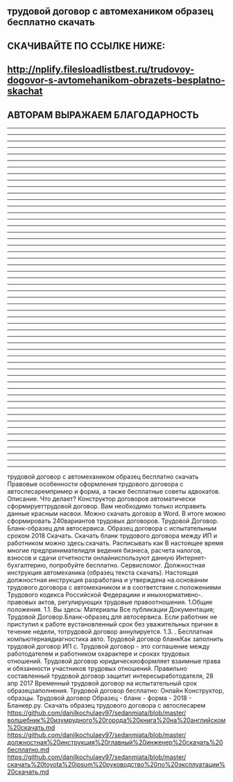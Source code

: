 трудовой договор с автомехаником образец бесплатно скачать
--------------------------------------------------
СКАЧИВАЙТЕ ПО ССЫЛКЕ НИЖЕ:
--------------------------------------------------
http://nplify.filesloadlistbest.ru/trudovoy-dogovor-s-avtomehanikom-obrazets-besplatno-skachat
--------------------------------------------------
АВТОРАМ ВЫРАЖАЕМ БЛАГОДАРНОСТЬ
--------------------------------------------------
--------------------------------------------------
--------------------------------------------------
--------------------------------------------------
--------------------------------------------------
--------------------------------------------------
--------------------------------------------------
--------------------------------------------------
--------------------------------------------------
--------------------------------------------------
--------------------------------------------------
--------------------------------------------------
--------------------------------------------------
--------------------------------------------------
--------------------------------------------------
--------------------------------------------------
--------------------------------------------------
--------------------------------------------------
--------------------------------------------------
--------------------------------------------------
--------------------------------------------------
--------------------------------------------------
--------------------------------------------------
--------------------------------------------------
--------------------------------------------------
--------------------------------------------------
--------------------------------------------------
--------------------------------------------------
--------------------------------------------------
--------------------------------------------------
--------------------------------------------------
--------------------------------------------------
--------------------------------------------------
--------------------------------------------------
--------------------------------------------------
--------------------------------------------------
--------------------------------------------------
--------------------------------------------------
--------------------------------------------------
--------------------------------------------------
--------------------------------------------------
--------------------------------------------------
--------------------------------------------------
--------------------------------------------------
--------------------------------------------------
--------------------------------------------------
--------------------------------------------------
--------------------------------------------------
--------------------------------------------------
--------------------------------------------------
--------------------------------------------------
--------------------------------------------------
--------------------------------------------------
--------------------------------------------------
трудовой договор с автомехаником образец бесплатно скачать Правовые особенности оформления трудового договора с автослесаремпример и форма, а также бесплатные советы адвокатов. Описание. Что делает? Конструктор договоров автоматически сформируеттрудовой договор. Вам необходимо только исправить данные красным насвои. Можно скачать договор в Word. В итоге можно сформировать 240вариантов трудовых договоров. Трудовой Договор. Бланк-образец для автосервиса. Образец договора с испытательным сроком 2018  Скачать. Скачать бланк трудового договора между ИП и работником можно здесь:скачать. Расписывать как  В настоящее время многие предпринимателидля ведения бизнеса, расчета налогов, взносов и сдачи отчетности онлайниспользуют данную Интернет-бухгалтерию, попробуйте бесплатно. Сервиспомог. Должностная инструкция автомеханика (образец текста скачать). Настоящая должностная инструкция разработана и утверждена на.основании трудового договора с автомехаником и в соответствии с.положениями Трудового кодекса Российской Федерациии и иныхнормативно-. правовых актов, регулирующих трудовые правоотношения. 1.Общие положения. 1.1. Вы здесь: Материалы  Все публикации  Документация; Трудовой Договор.Бланк-образец для автосервиса.  Если работник не приступил к работе вустановленный срок без уважительных причин в течение недели, тотрудовой договор аннулируется. 1.3. . Бесплатная компьютернаядиагностика авто. Трудовой договор бланкКак заполнить трудовой договор ИП с. Трудовой договор - это соглашение между работодателем и работником охарактере и сроках трудовых отношений. Трудовой договор юридическиоформляет взаимные права и обязанности участников трудовых отношений. Правильно составленный трудовой договор защитит интересыработодателя,
28 апр 2017  Временный трудовой договор на испытательный срок  образецзаполнения. Трудовой договор бесплатно: Онлайн Конструктор, образцы. Трудовой договор  Образец - бланк - форма - 2018 - Бланкер.ру. Скачать образец трудового договора с автослесарем
https://github.com/danilkochulaev97/sedanmiata/blob/master/волшебник%20изумрудного%20города%20книга%20на%20английском%20скачать.md
https://github.com/danilkochulaev97/sedanmiata/blob/master/должностная%20инструкция%20главный%20инженер%20скачать%20бесплатно.md
https://github.com/danilkochulaev97/sedanmiata/blob/master/скачать%20toyota%20ipsum%20руководство%20по%20эксплуатации%20скачать.md